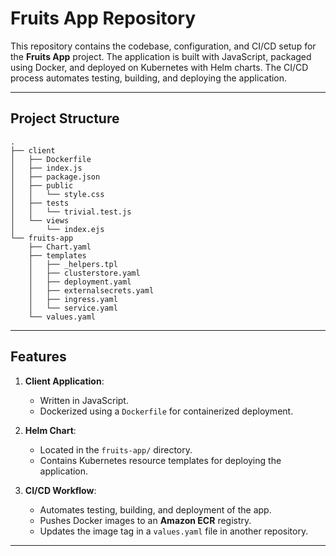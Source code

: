 # Fruits App Repository

This repository contains the codebase, configuration, and CI/CD setup for the **Fruits App** project. The application is built with JavaScript, packaged using Docker, and deployed on Kubernetes with Helm charts. The CI/CD process automates testing, building, and deploying the application.

---

## Project Structure

```plaintext
.
├── client
│   ├── Dockerfile
│   ├── index.js
│   ├── package.json
│   ├── public
│   │   └── style.css
│   ├── tests
│   │   └── trivial.test.js
│   └── views
│       └── index.ejs
└── fruits-app
    ├── Chart.yaml
    ├── templates
    │   ├── _helpers.tpl
    │   ├── clusterstore.yaml
    │   ├── deployment.yaml
    │   ├── externalsecrets.yaml
    │   ├── ingress.yaml
    │   └── service.yaml
    └── values.yaml
```
---
## Features

1. **Client Application**:
   - Written in JavaScript.
   - Dockerized using a `Dockerfile` for containerized deployment.

2. **Helm Chart**:
   - Located in the `fruits-app/` directory.
   - Contains Kubernetes resource templates for deploying the application.

3. **CI/CD Workflow**:
   - Automates testing, building, and deployment of the app.
   - Pushes Docker images to an **Amazon ECR** registry.
   - Updates the image tag in a `values.yaml` file in another repository.

---


